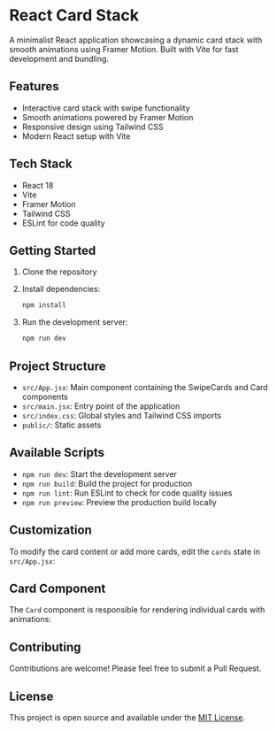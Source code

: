 # React Card Stack

A minimalist React application showcasing a dynamic card stack with smooth animations using Framer Motion. Built with Vite for fast development and bundling.

## Features

- Interactive card stack with swipe functionality
- Smooth animations powered by Framer Motion
- Responsive design using Tailwind CSS
- Modern React setup with Vite

## Tech Stack

- React 18
- Vite
- Framer Motion
- Tailwind CSS
- ESLint for code quality

## Getting Started

1. Clone the repository
2. Install dependencies:

   ```bash
   npm install
   ```

3. Run the development server:

   ```bash
   npm run dev
   ```

## Project Structure

- `src/App.jsx`: Main component containing the SwipeCards and Card components
- `src/main.jsx`: Entry point of the application
- `src/index.css`: Global styles and Tailwind CSS imports
- `public/`: Static assets

## Available Scripts

- `npm run dev`: Start the development server
- `npm run build`: Build the project for production
- `npm run lint`: Run ESLint to check for code quality issues
- `npm run preview`: Preview the production build locally

## Customization

To modify the card content or add more cards, edit the `cards` state in `src/App.jsx`:

## Card Component

The `Card` component is responsible for rendering individual cards with animations:

## Contributing

Contributions are welcome! Please feel free to submit a Pull Request.

## License

This project is open source and available under the [MIT License](LICENSE).
